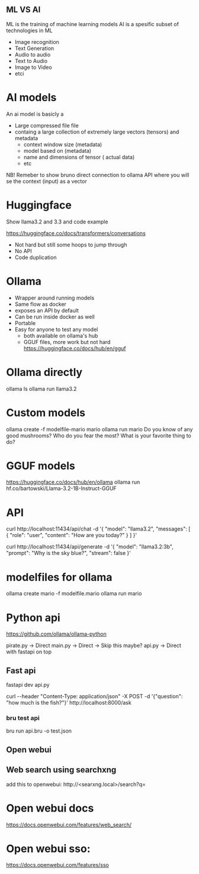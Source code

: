 ## ML VS AI
ML is the training of machine learning models
AI is a spesific subset of technologies in ML
- Image recognition
- Text Generation
- Audio to audio
- Text to Audio
- Image to Video
- etci

# AI models
An ai model is basicly a 
- Large compressed file file 
- containg a large collection of extremely large vectors (tensors) and metadata
  - context window size (metadata)
  - model based on (metadata)
  - name and dimensions of tensor ( actual data)
  - etc

 NB! Remeber to show bruno direct connection to ollama API where you will se the context (input) as a vector

# Huggingface
Show llama3.2 and 3.3 and code example

https://huggingface.co/docs/transformers/conversations

- Not hard but still some hoops to jump through
- No API
- Code duplication



# Ollama
- Wrapper around running models
- Same flow as docker
- exposes an API by default
- Can be run inside docker as well
- Portable
- Easy for anyone to test any model
  - both available on ollama's hub 
  - GGUF files, more work but not hard
https://huggingface.co/docs/hub/en/gguf
# Ollama directly
ollama ls
ollama run llama3.2

# Custom models
ollama create -f modelfile-mario mario
ollama run mario
Do you know of any good mushrooms?
Who do you fear the most?
What is your favorite thing to do?

# GGUF models
https://huggingface.co/docs/hub/en/ollama
ollama run hf.co/bartowski/Llama-3.2-1B-Instruct-GGUF

# API

curl http://localhost:11434/api/chat -d '{
  "model": "llama3.2",
  "messages": [
    {
      "role": "user",
      "content": "How are you today?"
    }
  ]
}'




curl http://localhost:11434/api/generate -d '{
  "model": "llama3.2:3b",
  "prompt": "Why is the sky blue?",
  "stream": false
}'


# modelfiles for ollama
ollama create mario -f modelfile.mario
ollama run mario

# Python api 
https://github.com/ollama/ollama-python

pirate.py -> Direct
main.py -> Direct -> Skip this maybe?
api.py -> Direct with fastapi on top

## Fast api
fastapi dev api.py

curl --header "Content-Type: application/json" -X POST -d '{"question": "how much is the fish?"}' http://localhost:8000/ask

### bru test api
bru run api.bru -o test.json

## Open webui


## Web search using searchxng
add this to openwebui: http://<searxng.local>/search?q=<query>

# Open webui docs
https://docs.openwebui.com/features/web_search/

# Open webui sso: 
https://docs.openwebui.com/features/sso
